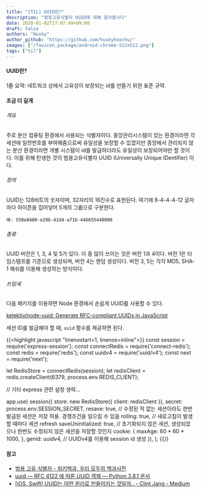 ```yaml
---
title: "[TIL] UUID란?"
description: "범용고유식별자 UUID에 대해 알아봅시다"
date: 2020-01-02T17:07:49+09:00
draft: false
authors: "Husky"
author_github: "https://github.com/huskyhoochu/"
images: ["/favicon_package/android-chrome-512x512.png"]
tags: ["til"]
---
```


#### UUID란?

1줄 요약: 네트워크 상에서 고유성이 보장되는 id를 만들기 위한 표준 규약.

#### 조금 더 길게

###### 개요

주로 분산 컴퓨팅 환경에서 사용되는 식별자이다. 중앙관리시스템이 있는 환경이라면 각 세션에 일련번호를 부여해줌으로써 유일성을 보장할 수 있겠지만 중앙에서 관리되지 않는 분산 환경이라면 개별 시스템이 id를 발급하더라도 유일성이 보장되어야만 할 것이다. 이를 위해 탄생한 것이 범용고유식별자 UUID (Universally Unique IDentifier) 이다. 


###### 정의

UUID는 128비트의 숫자이며, 32자리의 16진수로 표현된다. 여기에 8-4-4-4-12 글자마다 하이픈을 집어넣어 5개의 그룹으로 구분한다.

```
예: 550e8400-e29b-41d4-a716-446655440000
```

###### 종류

UUID 버전은 1, 3, 4 및 5가 있다. 이 중 많이 쓰이는 것은 버전 1과 4이다. 버전 1은 타임스탬프를 기준으로 생성되며, 버전 4는 랜덤 생성이다. 버전 3, 5는 각각 MD5, SHA-1 해쉬를 이용해 생성하는 방식이다.


###### 쓰임새

다음 패키지를 이용하면 Node 환경에서 손쉽게 UUID를 사용할 수 있다.

<a href="https://github.com/kelektiv/node-uuid" target="_blank" rel="noopener noreferrer">kelektiv/node-uuid: Generate RFC-compliant UUIDs in JavaScript</a>

세션 ID를 발급해야 할 때, `uuid` 함수를 제공하면 된다.

{{<highlight javascript "linenostart=1, linenos=inline">}}
  const session = require('express-session');
  const connectRedis = require('connect-redis');
  const redis = require('redis');
  const uuidv4 = require('uuid/v4');
  const next = require('next');

  let RedisStore = connectRedis(session);
  let redisClient = redis.createClient(6379, process.env.REDIS_CLIENT);

  // 기타 express 관련 설정 생략...

  app.use(
    session({
      store: new RedisStore({ client: redisClient }),
      secret: process.env.SESSION_SECRET,
      resave: true, // 수정된 적 없는 세션이라도 한번 발급된 세션은 저장 허용. 경쟁조건을 일으킬 수 있음
      rolling: true, // 새로고침이 발생할 때마다 세션 refresh
      saveUninitialized: true, // 초기화되지 않은 세션, 생성되었으나 한번도 수정되지 않은 세션을 저장할 것인지
      cookie: {
        maxAge: 60 * 60 * 1000,
      },
      genid: uuidv4, // UUIDv4를 이용해 session id 생성
    }),
  );
{{</highlight>}}


#### 참고

- <a href="https://ko.wikipedia.org/wiki/%EB%B2%94%EC%9A%A9_%EA%B3%A0%EC%9C%A0_%EC%8B%9D%EB%B3%84%EC%9E%90" target="_blank" rel="noopener noreferrer">범용 고유 식별자 - 위키백과, 우리 모두의 백과사전</a>
- <a href="https://docs.python.org/ko/3/library/uuid.html" target="_blank" rel="noopener noreferrer">uuid — RFC 4122 에 따른 UUID 객체 — Python 3.8.1 문서</a>
- <a href="https://medium.com/@jang.wangsu/ios-swift-uuid%EB%8A%94-%EC%96%B4%EB%96%A4-%EC%9B%90%EB%A6%AC%EB%A1%9C-%EB%A7%8C%EB%93%A4%EC%96%B4%EC%A7%80%EB%8A%94-%EA%B2%83%EC%9D%BC%EA%B9%8C-22ec9ff4e792" target="_blank" rel="noopener noreferrer">[iOS, Swift] UUID는 어떤 원리로 만들어지는 것일까.. - Clint Jang - Medium</a>
